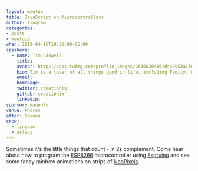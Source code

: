```yaml
---
layout: meetup
title: JavaScript on Microcontrollers
author: lingram
categories:
- posts
- meetups
when: 2019-04-16T19:30:00-05:00
speakers:
  - name: Tim Caswell
    title:
    avatar: https://pbs.twimg.com/profile_images/2636020456/d447953a1f656bc20420859e667da59f_400x400.jpeg
    bio: Tim is a lover of all things good in life, including Family, Friends, Food, and Functional Programs. He is a Principal Architect at Magic Leap.
    email:
    homepage:
    twitter: creationix
    github: creationix
    linkedin:
sponsor: magento
venue: khoros
after: lavaca
crew:
  - lingram
  - astacy
---
```


Sometimes it's the little things that count - in 2s complement. Come hear about how to program the [ESP8266](https://en.wikipedia.org/wiki/ESP8266) microcontroller using [Espruino](https://www.espruino.com/) and see some fancy rainbow animations on strips of [NeoPixels](https://www.adafruit.com/category/168).
